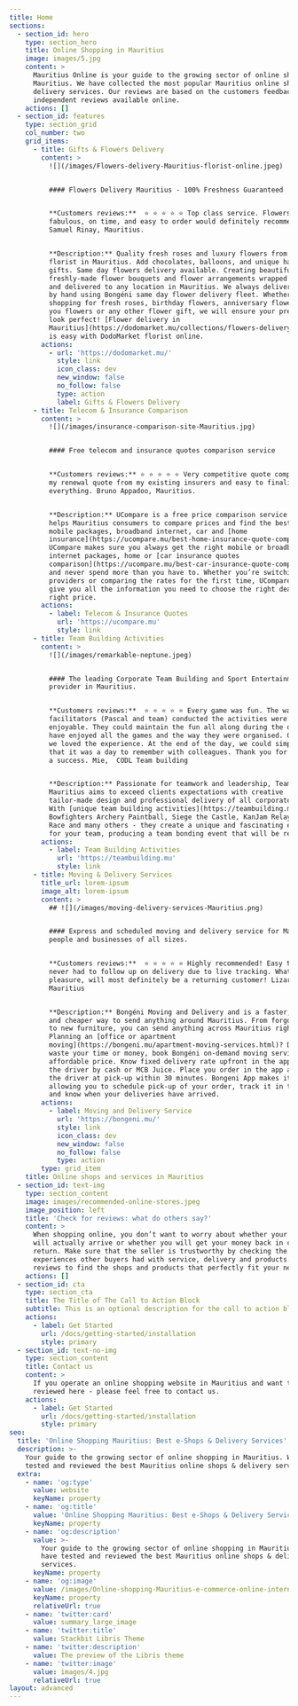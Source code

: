 ```yaml
---
title: Home
sections:
  - section_id: hero
    type: section_hero
    title: Online Shopping in Mauritius
    image: images/5.jpg
    content: >
      Mauritius Online is your guide to the growing sector of online shopping in
      Mauritius. We have collected the most popular Mauritius online shops and
      delivery services. Our reviews are based on the customers feedbacks and
      independent reviews available online. 
    actions: []
  - section_id: features
    type: section_grid
    col_number: two
    grid_items:
      - title: Gifts & Flowers Delivery
        content: >
          ![](/images/Flowers-delivery-Mauritius-florist-online.jpeg)


          #### Flowers Delivery Mauritius - 100% Freshness Guaranteed


          **Customers reviews:**  ⭐ ⭐ ⭐ ⭐ ⭐ Top class service. Flowers were
          fabulous, on time, and easy to order would definitely recommend.
          Samuel Rinay, Mauritius.


          **Description:** Quality fresh roses and luxury flowers from your
          florist in Mauritius. Add chocolates, balloons, and unique handmade
          gifts. Same day flowers delivery available. Creating beautiful
          freshly-made flower bouquets and flower arrangements wrapped elegantly
          and delivered to any location in Mauritius. We always deliver flowers
          by hand using Bongéni same day flower delivery fleet. Whether you are
          shopping for fresh roses, birthday flowers, anniversary flowers, thank
          you flowers or any other flower gift, we will ensure your present will
          look perfect! [Flower delivery in
          Mauritius](https://dodomarket.mu/collections/flowers-delivery-mauritius-boutique-florist)
          is easy with DodoMarket florist online.
        actions:
          - url: 'https://dodomarket.mu/'
            style: link
            icon_class: dev
            new_window: false
            no_follow: false
            type: action
            label: Gifts & Flowers Delivery
      - title: Telecom & Insurance Comparison
        content: >
          ![](/images/insurance-comparison-site-Mauritius.jpg)


          #### Free telecom and insurance quotes comparison service


          **Customers reviews:** ⭐ ⭐ ⭐ ⭐ ⭐ Very competitive quote compared with
          my renewal quote from my existing insurers and easy to finalise
          everything. Bruno Appadoo, Mauritius.


          **Description:** UCompare is a free price comparison service that
          helps Mauritius consumers to compare prices and find the best deals on
          mobile packages, broadband internet, car and [home
          insurance](https://ucompare.mu/best-home-insurance-quote-comparison/).
          UCompare makes sure you always get the right mobile or broadband
          internet packages, home or [car insurance quotes
          comparison](https://ucompare.mu/best-car-insurance-quote-comparison/),
          and never spend more than you have to. Whether you’re switching
          providers or comparing the rates for the first time, UCompare aims to
          give you all the information you need to choose the right deal at the
          right price.
        actions:
          - label: Telecom & Insurance Quotes
            url: 'https://ucompare.mu'
            style: link
      - title: Team Building Activities
        content: >
          ![](/images/remarkable-neptune.jpeg)


          #### The leading Corporate Team Building and Sport Entertainment
          provider in Mauritius.


          **Customers reviews:**  ⭐ ⭐ ⭐ ⭐ ⭐ Every game was fun. The way the
          facilitators (Pascal and team) conducted the activities were very much
          enjoyable. They could maintain the fun all along during the day. We
          have enjoyed all the games and the way they were organised. Overall,
          we loved the experience. At the end of the day, we could simply say
          that it was a day to remember with colleagues. Thank you for making it
          a success. Mie,  CODL Team building


          **Description:** Passionate for teamwork and leadership, TeamBuilding
          Mauritius aims to exceed clients expectations with creative
          tailor-made design and professional delivery of all corporate events.
          With [unique team building activities](https://teambuilding.mu) -
          Bowfighters Archery Paintball, Siege the Castle, KanJam Relay, Amazing
          Race and many others - they create a unique and fascinating experience
          for your team, producing a team bonding event that will be remembered.
        actions:
          - label: Team Building Activities
            url: 'https://teambuilding.mu'
            style: link
      - title: Moving & Delivery Services
        title_url: lorem-ipsum
        image_alt: lorem-ipsum
        content: >
          ## ![](/images/moving-delivery-services-Mauritius.png)


          #### Express and scheduled moving and delivery service for Mauritius
          people and businesses of all sizes.


          **Customers reviews:**  ⭐ ⭐ ⭐ ⭐ ⭐ Highly recommended! Easy to use App,
          never had to follow up on delivery due to live tracking. What a
          pleasure, will most definitely be a returning customer! Lizarn Smith,
          Mauritius


          **Description:** Bongéni Moving and Delivery and is a faster, easier
          and cheaper way to send anything around Mauritius. From forgotten keys
          to new furniture, you can send anything across Mauritius right away.
          Planning an [office or apartment
          moving](https://bongeni.mu/apartment-moving-services.html)? Don’t
          waste your time or money, book Bongéni on-demand moving services at an
          affordable price. Know fixed delivery rate upfront in the app. Pay to
          the driver by cash or MCB Juice. Place you order in the app and have
          the driver at pick-up within 30 minutes. Bongeni App makes it easy:
          allowing you to schedule pick-up of your order, track it in the app
          and know when your deliveries have arrived.
        actions:
          - label: Moving and Delivery Service
            url: 'https://bongeni.mu/'
            style: link
            icon_class: dev
            new_window: false
            no_follow: false
            type: action
        type: grid_item
    title: Online shops and services in Mauritius
  - section_id: text-img
    type: section_content
    image: images/recommended-online-stores.jpeg
    image_position: left
    title: 'Check for reviews: what do others say?'
    content: >
      When shopping online, you don’t want to worry about whether your order
      will actually arrive or whether you will get your money back in case of a
      return. Make sure that the seller is trustworthy by checking the
      experiences other buyers had with service, delivery and products. Use the
      reviews to find the shops and products that perfectly fit your needs.
    actions: []
  - section_id: cta
    type: section_cta
    title: The Title of The Call to Action Block
    subtitle: This is an optional description for the call to action block.
    actions:
      - label: Get Started
        url: /docs/getting-started/installation
        style: primary
  - section_id: text-no-img
    type: section_content
    title: Contact us
    content: >
      If you operate an online shopping website in Mauritius and want to be
      reviewed here - please feel free to contact us.
    actions:
      - label: Get Started
        url: /docs/getting-started/installation
        style: primary
seo:
  title: 'Online Shopping Mauritius: Best e-Shops & Delivery Services'
  description: >-
    Your guide to the growing sector of online shopping in Mauritius. We have
    tested and reviewed the best Mauritius online shops & delivery services.
  extra:
    - name: 'og:type'
      value: website
      keyName: property
    - name: 'og:title'
      value: 'Online Shopping Mauritius: Best e-Shops & Delivery Services'
      keyName: property
    - name: 'og:description'
      value: >-
        Your guide to the growing sector of online shopping in Mauritius. We
        have tested and reviewed the best Mauritius online shops & delivery
        services.
      keyName: property
    - name: 'og:image'
      value: /images/Online-shopping-Mauritius-e-commerce-online-internet-shop.jpeg
      keyName: property
      relativeUrl: true
    - name: 'twitter:card'
      value: summary_large_image
    - name: 'twitter:title'
      value: Stackbit Libris Theme
    - name: 'twitter:description'
      value: The preview of the Libris theme
    - name: 'twitter:image'
      value: images/4.jpg
      relativeUrl: true
layout: advanced
---
```

